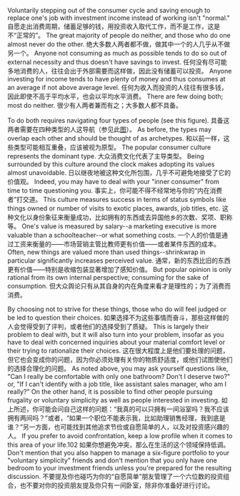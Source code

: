 Voluntarily stepping out of the consumer cycle and saving enough to replace one's  job  with  investment  income  instead  of  working  isn't  "normal."  
自愿走出消费周期，储蓄足够的钱，用投资收入取代工作，而不是工作，这是不“正常的”。
The  great majority of people do neither, and those who do one almost never do the other.
绝大多数人两者都不做，做其中一个的人几乎从不做另一个。
Anyone  not  consuming  as  much  as  possible  tends  to  do  so  out  of  external necessity and thus doesn't have savings to invest.
任何没有尽可能多地消费的人，往往会出于外部需要而这样做，因此没有储蓄可以投资。
Anyone investing for income tends  to  have  plenty  of  money  and  thus  consumes  at  an  average  if  not  above average level.
任何为收入而投资的人往往有很多钱，因此即使不高于平均水平，也会以平均水平消费。
There are few doing both; most do neither.
很少有人两者兼而有之；大多数人都不具备。

To  do  both  requires  navigating  four  types  of  people  (see  this  figure).
具备这两者需要在四种类型的人这导航（参见此[图](..\img\5-fig1.png)）。
As before, the types may overlap each other and should be thought of as archetypes.
和以前一样，这些类型可能相互重叠，应该被视为原型。
The  popular  consumer  culture  represents  the  dominant  type.
大众消费文化代表了主导类型。
Being  surrounded by this culture around the clock makes adopting its values almost unavoidable.
日以继夜地被这种文化所包围，几乎不可避免地接受了它的价值观。
Indeed,  you  may  have  to  deal  with  your  "inner  consumer"  from  time  to  time questioning you.
事实上，你可能不得不经常地与你的“内在消费者”打交道。
This culture measures  success in terms of status symbols like things owned or number of visits to exotic places, awards, job titles, etc.
这种文化以身份象征来衡量成功，比如拥有的东西或去异国他乡的次数、奖项、职称等。
One's value  is  measured  by  salary--a  marketing  executive  is  more  valuable  than  a schoolteacher--or what something costs.
一个人的价值是通过工资来衡量的——市场营销主管比教师更有价值——或者某件东西的成本。
Often, new things are valued more than used things--shrinkwrap in particular significantly increases perceived value.
通常，新的东西比旧的东西更有价值——特别是收缩包装显著增加了感知价值。
But popular opinion is only rational from its own internal perspective; consuming for the sake of consumption.
但大众舆论只有从其自身的内在角度来看才是理性的；为了消费而消费。

By choosing not to strive for these things, those who do will feel judged or be led to question their choices.
如果选择不为这些事情而奋斗，那些这样做的人会觉得受到了评判，或者他们的选择受到了质疑。
This is largely their problem to deal with, but it will  also  turn  into  your  problem,  insofar  as  you  have  to  deal  with  concerned inquiries  about  your  material  comfort  level  or  their  trying  to  rationalize  their choices.
这在很大程度上是他们要处理的问题，但它也会变成你的问题，因为你必须处理有关你的物质舒适度，或他们试图使他们的选择合理化的问题。
As noted above, you may ask yourself questions like, "Can I really be comfortable  with  only  one  bathroom?  Don't  I  deserve  two?"  or,  "If  I  can't identify with a job title, like assistant sales manager, who am I really?" On the other  hand,  it  is  possible  to  find  other  people  pursuing  frugality  or  voluntary simplicity  as  well  as  people  interested  in  investing.
如上所述，你可能会问自己这样的问题：“我真的可以只拥有一间浴室吗？我不应该拥有两间吗？”或者，“如果一个职位不能表示我，比如助理销售经理，我到底是谁？”另一方面，也可能找到其他追求节俭或自愿简单的人，以及对投资感兴趣的人。
If  you  prefer  to  avoid confrontation, keep a low profile when it comes to this area of your life.102 
如果你想避免冲突，那么在生活的这个领域保持低调。
Don't mention that you also happen to manage a six-figure portfolio to your "voluntary simplicity" friends  and  don't  mention  that  you  only  have  one  bedroom  to  your investment friends unless you're prepared for the resulting discussion.
不要提及你也碰巧为你的“自愿简单”朋友管理了一个六位数的投资组合，也不要对你的投资朋友提及你只有一间卧室，除非你准备好进行讨论。
